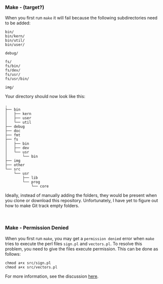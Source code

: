 ### Make - (target?)

When you first run `make` it will fail because the following subdirectories need to be added:

```
bin/
bin/kern/
bin/util/
bin/user/

debug/

fs/
fs/bin/
fs/dev/
fs/usr/
fs/usr/bin/

img/
```

Your directory should now look like this:

```
.
├── bin
│   ├── kern
│   ├── user
│   └── util
├── debug
├── doc
├── fmt
├── fs
│   ├── bin
│   ├── dev
│   └── usr
│       └── bin
├── img
├── other
└── src
    └── usr
        ├── lib
        └── prog
            └── core
```

Ideally, instead of manually adding the folders, they would be present when you clone or download this repository. Unfortunately, I have yet to figure out how to make Git track empty folders.

&nbsp;

### Make - Permission Denied

When you first run `make`, you may get a `permission denied` error when `make` tries to execute the perl files `sign.pl` and `vectors.pl`. To resolve this problem, you need to give the files execute permission. This can be done as follows:

```
chmod a+x src/sign.pl
chmod a+x src/vectors.pl
```

For more information, see the discussion [here][0].



[0]: https://www.cs.bgu.ac.il/~osce151/Assignment_1?action=show-thread&id=03742be4bbf284c7dd39833c6107ab87
